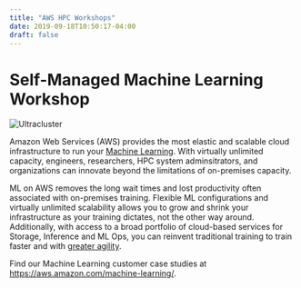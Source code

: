 ```yaml
---
title: "AWS HPC Workshops"
date: 2019-09-18T10:50:17-04:00
draft: false
---
```

# Self-Managed Machine Learning Workshop

![Ultracluster](/images/gpu/p4d.jpg)

Amazon Web Services (AWS) provides the most elastic and scalable cloud infrastructure to run your [Machine Learning](https://aws.amazon.com/ml/). With virtually unlimited capacity, engineers, researchers, HPC system adminsitrators, and organizations can innovate beyond the limitations of on-premises capacity.

ML on AWS removes the long wait times and lost productivity often associated with on-premises training. Flexible ML configurations and virtually unlimited scalability allows you to grow and shrink your infrastructure as your training dictates, not the other way around. Additionally, with access to a broad portfolio of cloud-based services for Storage, Inference and ML Ops, you can reinvent traditional training to train faster and with [greater agility](https://techcrunch.com/2022/10/17/stability-ai-the-startup-behind-stable-diffusion-raises-101m/).

Find our Machine Learning customer case studies at https://aws.amazon.com/machine-learning/.
